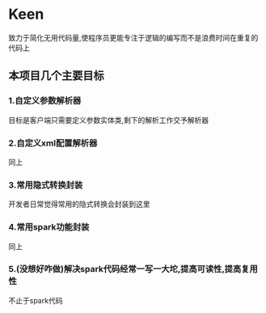 ```























































































```
# Keen
致力于简化无用代码量,使程序员更能专注于逻辑的编写而不是浪费时间在重复的代码上
## 本项目几个主要目标
### 1.自定义参数解析器
目标是客户端只需要定义参数实体类,剩下的解析工作交予解析器
### 2.自定义xml配置解析器
同上
### 3.常用隐式转换封装
开发者日常觉得常用的隐式转换会封装到这里
### 4.常用spark功能封装
同上
### 5.(没想好咋做)解决spark代码经常一写一大坨,提高可读性,提高复用性
不止于spark代码
